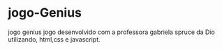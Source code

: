 # jogo-Genius
jogo genius
jogo desenvolvido com a professora gabriela spruce da Dio utilizando, html,css e javascript.
